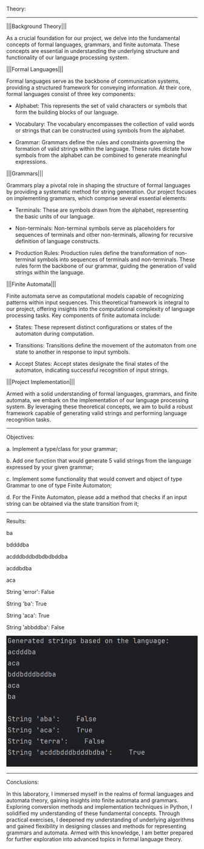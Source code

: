 Theory:

------

|||Background Theory|||

As a crucial foundation for our project, we delve into the fundamental concepts of formal languages, 
grammars, and finite automata. These concepts are essential in understanding the underlying structure 
and functionality of our language processing system.

|||Formal Languages|||

Formal languages serve as the backbone of communication systems, providing a structured framework for conveying information. At their core, formal languages consist of three key components:

- Alphabet: This represents the set of valid characters or symbols that form the building blocks of our language.

- Vocabulary: The vocabulary encompasses the collection of valid words or strings that can be constructed using symbols from the alphabet.

- Grammar: Grammars define the rules and constraints governing the formation of valid strings within the language. These rules dictate how symbols from the alphabet can be combined to generate meaningful expressions.

|||Grammars|||

Grammars play a pivotal role in shaping the structure of formal languages by providing a systematic method for string generation. Our project focuses on implementing grammars, which comprise several essential elements:

- Terminals: These are symbols drawn from the alphabet, representing the basic units of our language.

- Non-terminals: Non-terminal symbols serve as placeholders for sequences of terminals and other non-terminals, allowing for recursive definition of language constructs.

- Production Rules: Production rules define the transformation of non-terminal symbols into sequences of terminals and non-terminals. These rules form the backbone of our grammar, guiding the generation of valid strings within the language.

|||Finite Automata|||

Finite automata serve as computational models capable of recognizing patterns within input sequences. This theoretical framework is integral to our project, offering insights into the computational complexity of language processing tasks. Key components of finite automata include:

- States: These represent distinct configurations or states of the automaton during computation.

- Transitions: Transitions define the movement of the automaton from one state to another in response to input symbols.

- Accept States: Accept states designate the final states of the automaton, indicating successful recognition of input strings.

|||Project Implementation|||

Armed with a solid understanding of formal languages, grammars, and finite automata, we embark on the implementation of our language processing system. By leveraging these theoretical concepts, we aim to build a robust framework capable of generating valid strings and performing language recognition tasks.

------------------------

Objectives:

a. Implement a type/class for your grammar;

b. Add one function that would generate 5 valid strings from the language expressed by your given grammar;

c. Implement some functionality that would convert and object of type Grammar to one of type Finite Automaton;

d. For the Finite Automaton, please add a method that checks if an input string can be obtained via the state transition from it;

------------------------

Results:

ba

bddddba

acdddbddbdbdbdbddba

acddbdba

aca

String 'error':    False

String 'ba':    True

String 'aca':    True

String 'abbddba':    False

![img_1.png](img_1.png)

------------------------

Conclusions:

In this laboratory, I immersed myself in the realms of formal languages and automata 
theory, gaining insights into finite automata and grammars. Exploring conversion methods and implementation techniques 
in Python, I solidified my understanding of these fundamental concepts. 
Through practical exercises, I deepened my understanding of underlying algorithms and 
gained flexibility in designing classes and methods for representing grammars and 
automata. Armed with this knowledge, I am better prepared for further exploration into advanced topics in formal language theory.